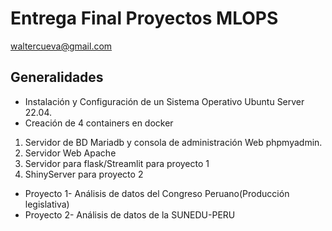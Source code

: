 # Entrega Final Proyectos MLOPS

[waltercueva@gmail.com](mailto:waltercueva@gmail.com)

## Generalidades

- Instalación y Configuración de un Sistema Operativo Ubuntu Server 22.04.
- Creación de 4 containers en docker
1. Servidor de BD Mariadb y consola de administración Web phpmyadmin.
2. Servidor Web Apache
3. Servidor para flask/Streamlit para proyecto 1
4. ShinyServer para proyecto 2

- Proyecto 1- Análisis de datos del Congreso Peruano(Producción legislativa)
- Proyecto 2- Análisis de datos de la SUNEDU-PERU
